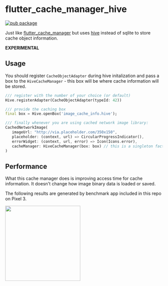 # flutter_cache_manager_hive

[![pub package](https://img.shields.io/pub/v/flutter_cache_manager_hive.svg)](https://pub.dartlang.org/packages/flutter_cache_manager_hive)

Just like [flutter_cache_manager](https://pub.dartlang.org/packages/flutter_cache_manager) but uses [hive](https://github.com/hivedb/hive) instead of sqlite to store cache object information.

**EXPERIMENTAL**

## Usage

You should register `CacheObjectAdapter` during hive initalization and pass a box to the `HiveCacheManager` - this box will be where cache information will be stored.

```dart
/// register with the number of your choice (or default)
Hive.registerAdapter(CacheObjectAdapter(typeId: 42))

/// provide the caching box
final box = Hive.openBox('image_cache_info.hive');

/// finally whenever you are using cached network image library:
CachedNetworkImage(
   imageUrl: "http://via.placeholder.com/350x150",
   placeholder: (context, url) => CircularProgressIndicator(),
   errorWidget: (context, url, error) => Icon(Icons.error),
   cacheManager: HiveCacheManager(box: box) // this is a singleton factory
)
```

## Performance

What this cache manager does is improving access time for cache information. It doesn't change how image binary data is loaded or saved.

The following results are generated by benchmark app included in this repo on Pixel 3.

<img src="https://user-images.githubusercontent.com/121164/85204501-45812c80-b315-11ea-8961-1f6f3dd652e3.png" width=240/>